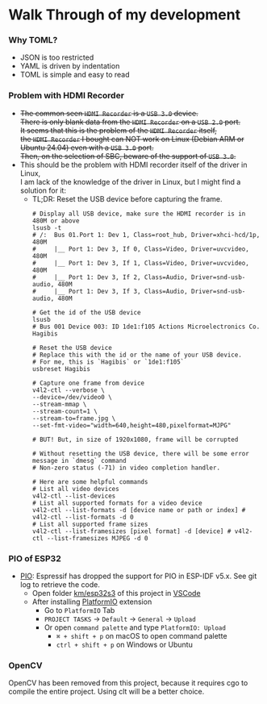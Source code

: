 # Walk Through of my development

### Why TOML?

- JSON is too restricted
- YAML is driven by indentation
- TOML is simple and easy to read

### Problem with HDMI Recorder

- ~~The common seen `HDMI Recorder` is a `USB 3.0` device.  
  There is only blank data from the `HDMI Recorder` on a `USB 2.0` port.  
  It seems that this is the problem of the `HDMI Recorder` itself,  
  the `HDMI Recorder` I bought can NOT work on Linux (Debian ARM or Ubuntu 24.04) even with a `USB 3.0` port.  
  Then, on the selection of SBC, beware of the support of `USB 3.0`.~~
- This should be the problem with HDMI recorder itself of the driver in Linux,  
  I am lack of the knowledge of the driver in Linux, but I might find a solution for it:
    - TL;DR: Reset the USB device before capturing the frame.
      ```shell
      # Display all USB device, make sure the HDMI recorder is in 480M or above
      lsusb -t
      # /:  Bus 01.Port 1: Dev 1, Class=root_hub, Driver=xhci-hcd/1p, 480M
      #     |__ Port 1: Dev 3, If 0, Class=Video, Driver=uvcvideo, 480M
      #     |__ Port 1: Dev 3, If 1, Class=Video, Driver=uvcvideo, 480M
      #     |__ Port 1: Dev 3, If 2, Class=Audio, Driver=snd-usb-audio, 480M
      #     |__ Port 1: Dev 3, If 3, Class=Audio, Driver=snd-usb-audio, 480M
      
      # Get the id of the USB device
      lsusb
      # Bus 001 Device 003: ID 1de1:f105 Actions Microelectronics Co. Hagibis
      
      # Reset the USB device
      # Replace this with the id or the name of your USB device. 
      # For me, this is `Hagibis` or `1de1:f105`
      usbreset Hagibis
      
      # Capture one frame from device
      v4l2-ctl --verbose \
      --device=/dev/video0 \
      --stream-mmap \
      --stream-count=1 \
      --stream-to=frame.jpg \
      --set-fmt-video="width=640,height=480,pixelformat=MJPG"
      
      # BUT! But, in size of 1920x1080, frame will be corrupted
      
      # Without resetting the USB device, there will be some error message in `dmesg` command
      # Non-zero status (-71) in video completion handler.
      
      # Here are some helpful commands
      # List all video devices
      v4l2-ctl --list-devices
      # List all supported formats for a video device
      v4l2-ctl --list-formats -d [device name or path or index] # v4l2-ctl --list-formats -d 0
      # List all supported frame sizes
      v4l2-ctl --list-framesizes [pixel format] -d [device] # v4l2-ctl --list-framesizes MJPEG -d 0
      ```

### PIO of ESP32

- [PIO](https://platformio.org/): Espressif has dropped the support for PIO in ESP-IDF v5.x. See git log to
  retrieve the code.
    - Open folder [km/esp32s3](./km/esp32s3) of this project in [VSCode](https://code.visualstudio.com/)
    - After installing [PlatformIO](https://marketplace.visualstudio.com/items?itemName=platformio.platformio-ide)
      extension
        - Go to `PlatformIO` Tab
        - `PROJECT TASKS` -> `Default` -> `General` -> `Upload`
        - Or open `command palette` and type `PlatformIO: Upload`
            - `⌘ + shift + p` on macOS to open command palette
            - `ctrl + shift + p` on Windows or Ubuntu

### OpenCV

OpenCV has been removed from this project, because it requires cgo to compile the entire project.
Using clt will be a better choice.
